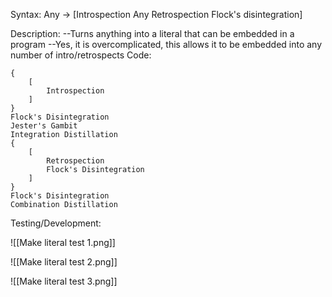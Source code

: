 Syntax:
Any -> \[Introspection Any Retrospection Flock's disintegration]

Description:
\--Turns anything into a literal that can be embedded in a program
\--Yes, it is overcomplicated, this allows it to be embedded into any number of intro/retrospects
Code:
```
{
	[
		Introspection
	]
}
Flock's Disintegration
Jester's Gambit
Integration Distillation
{
	[
		Retrospection
		Flock's Disintegration
	]
}
Flock's Disintegration
Combination Distillation
```


Testing/Development:

![[Make literal test 1.png]]


![[Make literal test 2.png]]

![[Make literal test 3.png]]